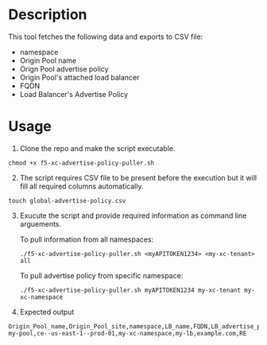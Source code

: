 # Description
This tool fetches the following data and exports to CSV file:
- namespace
- Origin Pool name
- Orign Pool advertise policy
- Origin Pool's attached load balancer
- FQDN
- Load Balancer's Advertise Policy
# Usage
1. Clone the repo and make the script executable. 
```
chmod +x f5-xc-advertise-policy-puller.sh
```
2. The script requires CSV file to be present before the execution but it will fill all required columns automatically.

``` 
touch global-advertise-policy.csv
```

3. Exucute the script and provide required information as command line arguements.

    To pull information from all namespaces:
    ```
    ./f5-xc-advertise-policy-puller.sh <myAPITOKEN1234> <my-xc-tenant> all
    ```

    To pull advertise policy from specific namespace:
    ```
    ./f5-xc-advertise-policy-puller.sh myAPITOKEN1234 my-xc-tenant my-xc-namespace
    ```

4. Expected output
```
Origin_Pool_name,Origin_Pool_site,namespace,LB_name,FQDN,LB_advertise_policy
my-pool,ce--us-east-1--prod-01,my-xc-namespace,my-lb,example.com,RE
```
